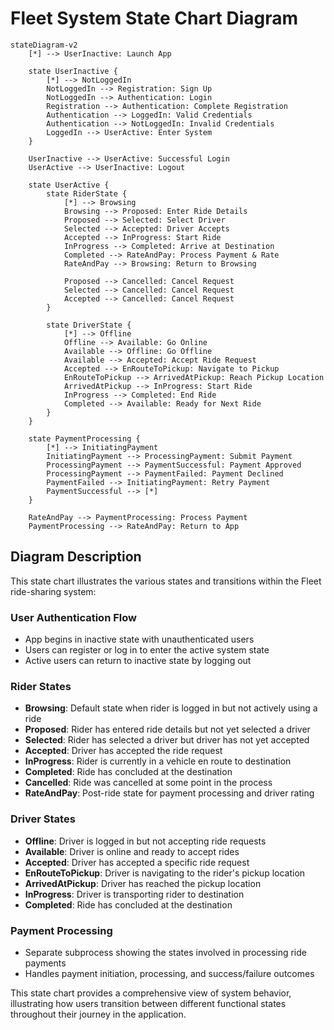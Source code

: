 # Fleet System State Chart Diagram

```mermaid
stateDiagram-v2
    [*] --> UserInactive: Launch App
    
    state UserInactive {
        [*] --> NotLoggedIn
        NotLoggedIn --> Registration: Sign Up
        NotLoggedIn --> Authentication: Login
        Registration --> Authentication: Complete Registration
        Authentication --> LoggedIn: Valid Credentials
        Authentication --> NotLoggedIn: Invalid Credentials
        LoggedIn --> UserActive: Enter System
    }
    
    UserInactive --> UserActive: Successful Login
    UserActive --> UserInactive: Logout
    
    state UserActive {
        state RiderState {
            [*] --> Browsing
            Browsing --> Proposed: Enter Ride Details
            Proposed --> Selected: Select Driver
            Selected --> Accepted: Driver Accepts
            Accepted --> InProgress: Start Ride
            InProgress --> Completed: Arrive at Destination
            Completed --> RateAndPay: Process Payment & Rate
            RateAndPay --> Browsing: Return to Browsing
            
            Proposed --> Cancelled: Cancel Request
            Selected --> Cancelled: Cancel Request
            Accepted --> Cancelled: Cancel Request
        }
        
        state DriverState {
            [*] --> Offline
            Offline --> Available: Go Online
            Available --> Offline: Go Offline
            Available --> Accepted: Accept Ride Request
            Accepted --> EnRouteToPickup: Navigate to Pickup
            EnRouteToPickup --> ArrivedAtPickup: Reach Pickup Location
            ArrivedAtPickup --> InProgress: Start Ride
            InProgress --> Completed: End Ride
            Completed --> Available: Ready for Next Ride
        }
    }
    
    state PaymentProcessing {
        [*] --> InitiatingPayment
        InitiatingPayment --> ProcessingPayment: Submit Payment
        ProcessingPayment --> PaymentSuccessful: Payment Approved
        ProcessingPayment --> PaymentFailed: Payment Declined
        PaymentFailed --> InitiatingPayment: Retry Payment
        PaymentSuccessful --> [*]
    }
    
    RateAndPay --> PaymentProcessing: Process Payment
    PaymentProcessing --> RateAndPay: Return to App
```

## Diagram Description

This state chart illustrates the various states and transitions within the Fleet ride-sharing system:

### User Authentication Flow
- App begins in inactive state with unauthenticated users
- Users can register or log in to enter the active system state
- Active users can return to inactive state by logging out

### Rider States
- **Browsing**: Default state when rider is logged in but not actively using a ride
- **Proposed**: Rider has entered ride details but not yet selected a driver
- **Selected**: Rider has selected a driver but driver has not yet accepted
- **Accepted**: Driver has accepted the ride request
- **InProgress**: Rider is currently in a vehicle en route to destination
- **Completed**: Ride has concluded at the destination
- **Cancelled**: Ride was cancelled at some point in the process
- **RateAndPay**: Post-ride state for payment processing and driver rating

### Driver States
- **Offline**: Driver is logged in but not accepting ride requests
- **Available**: Driver is online and ready to accept rides
- **Accepted**: Driver has accepted a specific ride request
- **EnRouteToPickup**: Driver is navigating to the rider's pickup location
- **ArrivedAtPickup**: Driver has reached the pickup location
- **InProgress**: Driver is transporting rider to destination
- **Completed**: Ride has concluded at the destination

### Payment Processing
- Separate subprocess showing the states involved in processing ride payments
- Handles payment initiation, processing, and success/failure outcomes

This state chart provides a comprehensive view of system behavior, illustrating how users transition between different functional states throughout their journey in the application.